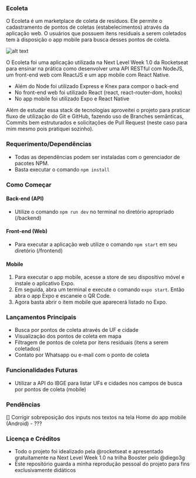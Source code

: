 ### Ecoleta

O Ecoleta é um marketplace de coleta de resíduos.
Ele permite o cadastramento de pontos de coletas (estabelecimentos) através da aplicação web.
O usuários que possuem itens residuais a serem coletados tem à disposição o app mobile para busca desses pontos de coleta.

![alt text](https://media-exp1.licdn.com/dms/image/C4E22AQHd_Tz0RJ9jtQ/feedshare-shrink_2048_1536/0?e=1594252800&v=beta&t=tli6HSSL0EamQuek04zXTp7fh3Jh7BA7Tr5aly4nX6A)

O Ecoleta foi uma aplicação utilizada na Next Level Week 1.0 da Rocketseat para ensinar na prática como desenvolver uma API RESTful com NodeJS, um front-end web com ReactJS e um app mobile com React Native.

- Além do Node foi utilizado Express e Knex para compor o back-end
- No front-end web foi utilizado React (react, react-router-dom, hooks)
- No app mobile foi utilizado Expo e React Native

Além de estudar essa stack de tecnologias aproveitei o projeto para praticar fluxo de utilização do Git e GitHub, fazendo uso de Branches semânticas, Commits bem estruturados e solicitações de Pull Request (neste caso para mim mesmo pois pratiquei sozinho).

### Requerimento/Dependências

- Todas as dependências podem ser instaladas com o gerenciador de pacotes NPM.
- Basta executar o comando ```npm install```

### Como Começar

#### Back-end (API)
- Utilize o comando ```npm run dev``` no terminal no diretório apropriado (/backend)
#### Front-end (Web)
- Para executar a aplicação web utilize o comando ```npm start``` em seu diretório (/frontend)
#### Mobile
1. Para executar o app mobile, acesse a store de seu dispositivo móvel e instale o aplicativo Expo.
2. Em seguida, abra um terminal e execute o comando ```expo start```. Então abra o app Expo e escaneie o QR Code.
3. Agora basta abrir o item mobile que aparecerá listado no Expo.

### Lançamentos Principais

- Busca por pontos de coleta através de UF e cidade
- Visualização dos pontos de coleta em mapa
- Filtragem de pontos de coleta por itens residuais (itens a serem coletados)
- Contato por Whatsapp ou e-mail com o ponto de coleta

### Funcionalidades Futuras
- Utilizar a API do IBGE para listar UFs e cidades nos campos de busca por pontos de coleta (mobile)

### Pendências
[] Corrigir sobreposição dos inputs nos textos na tela Home do app mobile (Android) - ???

### Licença e Créditos

- Todo o projeto foi idealizado pela @rocketseat e apresentado gratuitamente na Next Level Week 1.0 na trilha Booster pelo @diego3g
- Este repositório guarda a minha reprodução pessoal do projeto para fins exclusivamente didáticos
